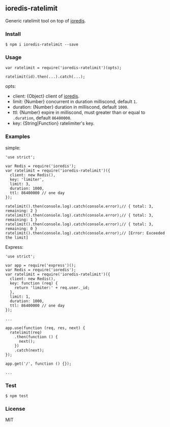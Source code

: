 ## ioredis-ratelimit

Generic ratelimit tool on top of [ioredis](https://github.com/luin/ioredis).

### Install

```
$ npm i ioredis-ratelimit --save
```

### Usage

```
var ratelimit = require('ioredis-ratelimit')(opts);

ratelimit(id).then(...).catch(...);
```

opts:

- client: {Object} client of [ioredis](https://github.com/luin/ioredis).
- limit: {Number} concurrent in duration milliscond, default `1`.
- duration: {Number} duration in milliscond, default `1000`.
- ttl: {Number} expire in milliscond, must greater than or equal to `.duration`, default `86400000`.
- key: {String|Function} ratelimiter's key.

### Examples

simple:

```
'use strict';

var Redis = require('ioredis');
var ratelimit = require('ioredis-ratelimit')({
  client: new Redis(),
  key: 'limiter',
  limit: 3,
  duration: 1000,
  ttl: 86400000 // one day
});

ratelimit().then(console.log).catch(console.error);// { total: 3, remaining: 2 }
ratelimit().then(console.log).catch(console.error);// { total: 3, remaining: 1 }
ratelimit().then(console.log).catch(console.error);// { total: 3, remaining: 0 }
ratelimit().then(console.log).catch(console.error);// [Error: Exceeded the limit]
```

Express:

```
'use strict';

var app = require('express')();
var Redis = require('ioredis');
var ratelimit = require('ioredis-ratelimit')({
  client: new Redis(),
  key: function (req) {
    return 'limiter:' + req.user._id;
  },
  limit: 1,
  duration: 1000,
  ttl: 86400000 // one day
});

...

app.use(function (req, res, next) {
  ratelimit(req)
    .then(function () {
      next();
    })
    .catch(next);
});

app.get('/', function () {});

...
```

### Test

```
$ npm test
```

### License

MIT